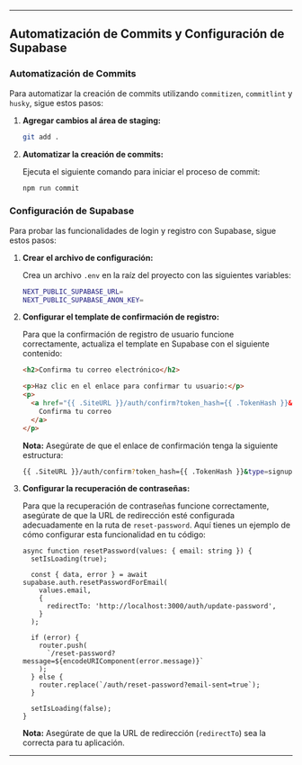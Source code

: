 
---

## Automatización de Commits y Configuración de Supabase

### Automatización de Commits

Para automatizar la creación de commits utilizando `commitizen`, `commitlint` y `husky`, sigue estos pasos:

1. **Agregar cambios al área de staging:**

   ```bash
   git add .
   ```

2. **Automatizar la creación de commits:**

   Ejecuta el siguiente comando para iniciar el proceso de commit:

   ```bash
   npm run commit
   ```

### Configuración de Supabase

Para probar las funcionalidades de login y registro con Supabase, sigue estos pasos:

1. **Crear el archivo de configuración:**

   Crea un archivo `.env` en la raíz del proyecto con las siguientes variables:

   ```bash
   NEXT_PUBLIC_SUPABASE_URL=
   NEXT_PUBLIC_SUPABASE_ANON_KEY=
   ```

2. **Configurar el template de confirmación de registro:**

   Para que la confirmación de registro de usuario funcione correctamente, actualiza el template en Supabase con el siguiente contenido:

   ```html
   <h2>Confirma tu correo electrónico</h2>

   <p>Haz clic en el enlace para confirmar tu usuario:</p>
   <p>
     <a href="{{ .SiteURL }}/auth/confirm?token_hash={{ .TokenHash }}&type=signup">
       Confirma tu correo
     </a>
   </p>
   ```

   **Nota:** Asegúrate de que el enlace de confirmación tenga la siguiente estructura:

   ```bash
   {{ .SiteURL }}/auth/confirm?token_hash={{ .TokenHash }}&type=signup
   ```

3. **Configurar la recuperación de contraseñas:**

   Para que la recuperación de contraseñas funcione correctamente, asegúrate de que la URL de redirección esté configurada adecuadamente en la ruta de `reset-password`. Aquí tienes un ejemplo de cómo configurar esta funcionalidad en tu código:

   ```tsx
   async function resetPassword(values: { email: string }) {
     setIsLoading(true);

     const { data, error } = await supabase.auth.resetPasswordForEmail(
       values.email,
       {
         redirectTo: 'http://localhost:3000/auth/update-password',
       }
     );

     if (error) {
       router.push(
         `/reset-password?message=${encodeURIComponent(error.message)}`
       );
     } else {
       router.replace(`/auth/reset-password?email-sent=true`);
     }

     setIsLoading(false);
   }
   ```

   **Nota:** Asegúrate de que la URL de redirección (`redirectTo`) sea la correcta para tu aplicación.

---
